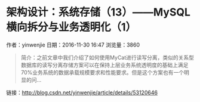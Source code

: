 # 架构设计：系统存储（13）——MySQL横向拆分与业务透明化（1）
作者：yinwenjie
日期：2016-11-30 16:47
浏览量：3860
> 简介：之前文章中我们介绍了如何使用MyCat进行读写分离，类似的关系型数据库的读写分离存储方案可以在保持上层业务系统透明度的基础上满足70%业务系统的数据承载规模要求和性能要求。但是这个方案也有一个明显的问...

 链接：http://blog.csdn.net/yinwenjie/article/details/53120646

